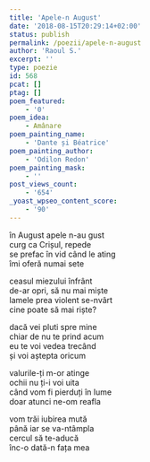 ```yaml
---
title: 'Apele-n August'
date: '2018-08-15T20:29:14+02:00'
status: publish
permalink: /poezii/apele-n-august
author: 'Raoul S.'
excerpt: ''
type: poezie
id: 568
pcat: []
ptag: []
poem_featured:
    - '0'
poem_idea:
    - Amânare
poem_painting_name:
    - 'Dante și Béatrice'
poem_painting_author:
    - 'Odilon Redon'
poem_painting_mask:
    - ''
post_views_count:
    - '654'
_yoast_wpseo_content_score:
    - '90'
---
```

în August apele n-au gust  
curg ca Crișul, repede  
se prefac în vid când le ating  
îmi oferă numai sete

ceasul miezului înfrânt  
de-ar opri, să nu mai miște  
lamele prea violent se-nvârt  
cine poate să mai riște?

dacă vei pluti spre mine  
chiar de nu te prind acum  
eu te voi vedea trecând  
și voi aștepta oricum

valurile-ți m-or atinge  
ochii nu ți-i voi uita  
când vom fi pierduți în lume  
doar atunci ne-om reafla

vom trăi iubirea mută  
până iar se va-ntâmpla  
cercul să te-aducă  
înc-o dată-n fața mea
